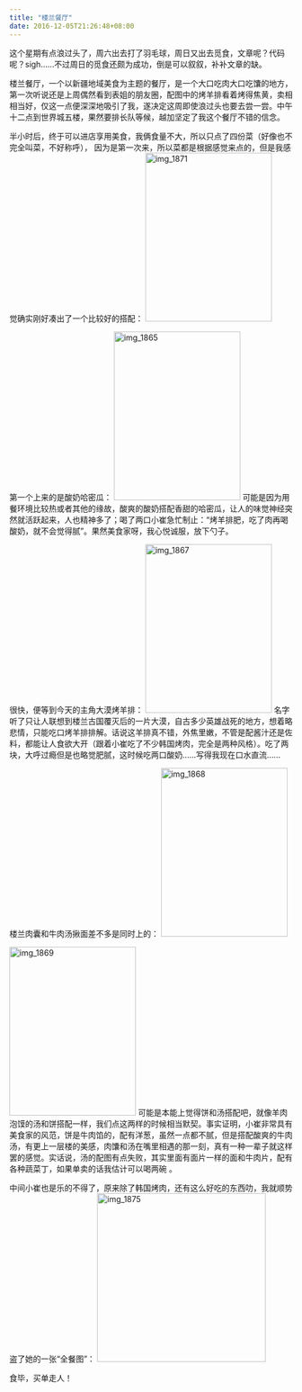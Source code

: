 ```yaml
---
title: "楼兰餐厅"
date: 2016-12-05T21:26:48+08:00
---
```


这个星期有点浪过头了，周六出去打了羽毛球，周日又出去觅食，文章呢？代码呢？sigh……不过周日的觅食还颇为成功，倒是可以叙叙，补补文章的缺。

楼兰餐厅，一个以新疆地域美食为主题的餐厅，是一个大口吃肉大口吃馕的地方，第一次听说还是上周偶然看到表姐的朋友圈，配图中的烤羊排看着烤得焦黄，卖相相当好，仅这一点便深深地吸引了我，遂决定这周即使浪过头也要去尝一尝。中午十二点到世界城五楼，果然要排长队等候，越加坚定了我这个餐厅不错的信念。

半小时后，终于可以进店享用美食，我俩食量不大，所以只点了四份菜（好像也不完全叫菜，不好称呼），
因为是第一次来，所以菜都是根据感觉来点的，但是我感觉确实刚好凑出了一个比较好的搭配：
<img src="http://hualet.github.io/img/2016/12/IMG_1871-225x300.jpg" alt="img_1871" width="225" height="300" class="aligncenter size-medium wp-image-31" />

第一个上来的是酸奶哈密瓜：
<img src="http://hualet.github.io/img/2016/12/IMG_1865-225x300.jpg" alt="img_1865" width="225" height="300" class="aligncenter size-medium wp-image-32" />
可能是因为用餐环境比较热或者其他的缘故，酸爽的酸奶搭配香甜的哈密瓜，让人的味觉神经突然就活跃起来，人也精神多了；喝了两口小崔急忙制止：“烤羊排肥，吃了肉再喝酸奶，就不会觉得腻”。果然美食家呀，我心悦诚服，放下勺子。

很快，便等到今天的主角大漠烤羊排：
<img src="http://hualet.github.io/img/2016/12/IMG_1867-225x300.jpg" alt="img_1867" width="225" height="300" class="aligncenter size-medium wp-image-33" />
名字听了只让人联想到楼兰古国覆灭后的一片大漠，自古多少英雄战死的地方，想着略悲情，只能吃口烤羊排排解。话说这羊排真不错，外焦里嫩，不管是配酱汁还是佐料，都能让人食欲大开（跟着小崔吃了不少韩国烤肉，完全是两种风格）。吃了两块，大呼过瘾但是也略觉肥腻，这时候吃两口酸奶……写得我现在口水直流……

楼兰肉囊和牛肉汤揪面差不多是同时上的：
<img src="http://hualet.github.io/img/2016/12/IMG_1868-225x300.jpg" alt="img_1868" width="225" height="300" class="aligncenter size-medium wp-image-34" />

<img src="http://hualet.github.io/img/2016/12/IMG_1869-225x300.jpg" alt="img_1869" width="225" height="300" class="aligncenter size-medium wp-image-35" />
可能是本能上觉得饼和汤搭配吧，就像羊肉泡馍的汤和饼搭配一样，我们点这两样的时候相当默契。事实证明，小崔非常具有美食家的风范，饼是牛肉馅的，配有洋葱，虽然一点都不腻，但是搭配酸爽的牛肉汤，有更上一层楼的美感，肉馕和汤在嘴里相遇的那一刻，真有一种一辈子就这样罢的感觉。实话说，汤的配图有点失败，其实里面有面片一样的面和牛肉片，配有各种蔬菜丁，如果单卖的话我估计可以喝两碗 。

中间小崔也是乐的不得了，原来除了韩国烤肉，还有这么好吃的东西叻，我就顺势盗了她的一张“全餐图”：
<img src="http://hualet.github.io/img/2016/12/IMG_1875-300x300.jpg" alt="img_1875" width="300" height="300" class="aligncenter size-medium wp-image-36" />

食毕，买单走人！
